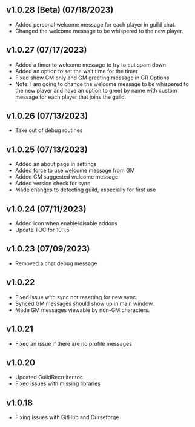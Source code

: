 ## v1.0.28 (Beta) (07/18/2023)
* Added personal welcome message for each player in guild chat.
* Changed the welcome message to be whispered to the new player.

## v1.0.27 (07/17/2023)
* Added a timer to welcome message to try to cut spam down
* Added an option to set the wait time for the timer
* Fixed show GM only and GM greeting message in GR Options
* Note: I am going to change the welcome message to be whispered to
    the new player and have an option to greet by name with custom message
    for each player that joins the guild.

## v1.0.26 (07/13/2023)
* Take out of debug routines

## v1.0.25 (07/13/2023)
* Added an about page in settings
* Added force to use welcome message from GM
* Added GM suggested welcome message
* Added version check for sync
* Made changes to detecting guild, especially for first use


## v1.0.24 (07/11/2023)
* Added icon when enable/disable addons
* Update TOC for 10.1.5

## v1.0.23 (07/09/2023)
* Removed a chat debug message

## v1.0.22
* Fixed issue with sync not resetting for new sync.
* Synced GM messages should show up in main window.
* Made GM messages viewable by non-GM characters.

## v1.0.21
* Fixed an issue if there are no profile messages

## v1.0.20
* Updated GuildRecruiter.toc
* Fixed issues with missing libraries

## v1.0.18
* Fixing issues with GitHub and Curseforge